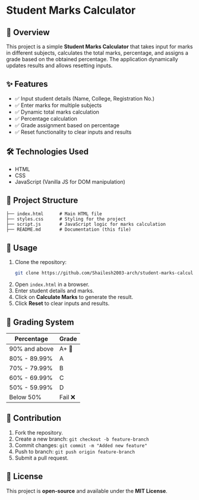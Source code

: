 # Student Marks Calculator

## 📌 Overview
This project is a simple **Student Marks Calculator** that takes input for marks in different subjects, calculates the total marks, percentage, and assigns a grade based on the obtained percentage. The application dynamically updates results and allows resetting inputs.

## ✨ Features
- ✅ Input student details (Name, College, Registration No.)
- ✅ Enter marks for multiple subjects
- ✅ Dynamic total marks calculation
- ✅ Percentage calculation
- ✅ Grade assignment based on percentage
- ✅ Reset functionality to clear inputs and results

## 🛠️ Technologies Used
- HTML
- CSS
- JavaScript (Vanilla JS for DOM manipulation)

## 📂 Project Structure
```
├── index.html      # Main HTML file
├── styles.css      # Styling for the project
├── script.js       # JavaScript logic for marks calculation
├── README.md       # Documentation (this file)
```
## 🚀 Usage
1. Clone the repository:
   ```sh
   git clone https://github.com/Shailesh2003-arch/student-marks-calculator.git
   ```
2. Open `index.html` in a browser.
3. Enter student details and marks.
4. Click on **Calculate Marks** to generate the result.
5. Click **Reset** to clear inputs and results.

## 🎯 Grading System
| Percentage | Grade |
|------------|--------|
| 90% and above | A+ 🎉 |
| 80% - 89.99% | A |
| 70% - 79.99% | B |
| 60% - 69.99% | C |
| 50% - 59.99% | D |
| Below 50% | Fail ❌ |

## 🤝 Contribution
1. Fork the repository.
2. Create a new branch: `git checkout -b feature-branch`
3. Commit changes: `git commit -m "Added new feature"`
4. Push to branch: `git push origin feature-branch`
5. Submit a pull request.

## 📜 License
This project is **open-source** and available under the **MIT License**.
